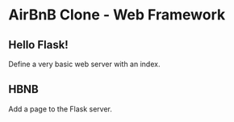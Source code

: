 # AirBnB Clone - Web Framework

## Hello Flask!
Define a very basic web server with an index.

## HBNB
Add a page to the Flask server.

